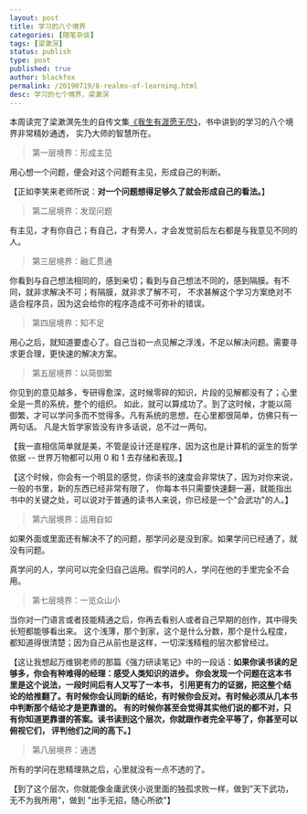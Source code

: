 ```yaml
---
layout: post
title: 学习的八个境界
categories: [随笔杂谈]
tags: [梁漱溟]
status: publish
type: post
published: true
author: blackfox
permalink: /20190719/8-realms-of-learning.html 
desc: 学习的七个境界，梁漱溟
--- 
```


本周读完了梁漱溟先生的自传文集[《我生有涯愿无尽》](https://book.douban.com/subject/1005975/)，书中讲到的学习的八个境界非常精妙通透，
实乃大师的智慧所在。

> 第一层境界：形成主见

用心想一个问题，便会对这个问题有主见，形成自己的判断。

【正如李笑来老师所说：**对一个问题想得足够久了就会形成自己的看法。**】


> 第二层境界：发现问题

有主见，才有你自己；有自己，才有旁人，才会发觉前后左右都是与我意见不同的人。


> 第三层境界：融汇贯通

你看到与自己想法相同的，感到亲切；看到与自己想法不同的，感到隔膜。有不同，就非求解决不可；有隔膜，就非求了解不可，
不求甚解这个学习方案绝对不适合程序员，因为这会给你的程序造成不可弥补的错误。


> 第四层境界：知不足

用心之后，就知道要虚心了。自己当初一点见解之浮浅，不足以解决问题。需要寻求更合理，更快速的解决方案。


> 第五层境界：以简御繁

你见到的意见越多，专研得愈深，这时候零碎的知识，片段的见解都没有了；心里全是一贯的系统，整个的组织。
如此，就可以算成功了。到了这时候，才能以简御繁，才可以学问多而不觉得多。凡有系统的思想，在心里都很简单，仿佛只有一两句话。
凡是大哲学家皆没有许多话说，总不过一两句。

【我一直相信简单就是美，不管是设计还是程序，因为这也是计算机的诞生的哲学依据 -- 世界万物都可以用 0 和 1 去存储和表现。】

【这个时候，你会有一个明显的感觉，你读书的速度会非常快了，因为对你来说，一般的书里，新的东西已经非常有限了，
你每本书只需要快速翻一遍，就能指出书中的关键之处，可以说对于普通的读书人来说，你已经是一个"会武功"的人。】

> 第六层境界：运用自如

如果外面或里面还有解决不了的问题，那学问必是没到家。如果学问已经通了，就没有问题。

真学问的人，学问可以完全归自己运用。假学问的人，学问在他的手里完全不会用。


> 第七层境界：一览众山小

当你对一门语言或者技能精通之后，你再去看别人或者自己早期的创作，其中得失长短都能够看出来。
这个浅薄，那个到家，这个是什么分数，那个是什么程度，都知道得很清楚；因为自己从前也是这样，一切深浅精粗的层次都曾经过。

【这让我想起万维钢老师的那篇《强力研读笔记》中的一段话：**如果你读书读的足够多，你会有种难得的经理：感受人类知识的进步。
你会发现一个问题在这本书里是这个说法，一段时间后有人又写了一本书，
引用更有力的证据，把这整个结论的给推翻了。有时候你会认同新的结论，有时候你会反对。有时候必须从几本书中判断那个结论才是更靠谱的。
有的时候你甚至会觉得其实他们说的都不对，只有你知道更靠谱的答案。读书读到这个层次，你就跟作者完全平等了，你甚至可以俯视它们，
评判他们之间的高下。**】

> 第八层境界：通透

所有的学问在思精理熟之后，心里就没有一点不透的了。

【到了这个层次，你就能像金庸武侠小说里面的独孤求败一样，做到"天下武功，无不为我所用"，做到 "出手无招，随心所欲"】
